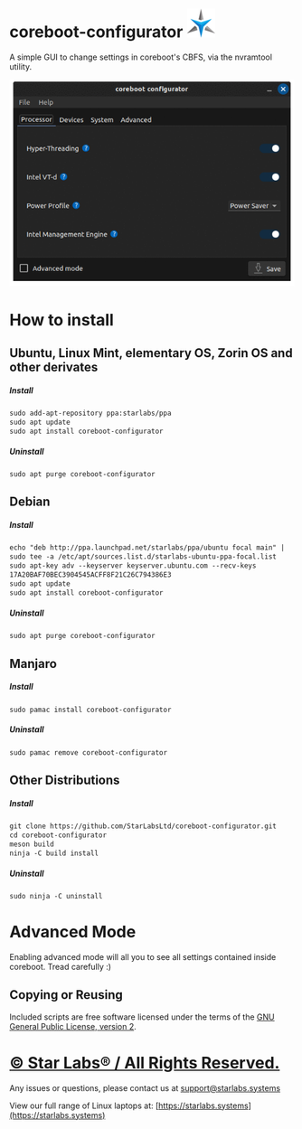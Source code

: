 # coreboot-configurator ![alt text](images/StarLabs_Logo.png "Star Labs Systems")

A simple GUI to change settings in coreboot's CBFS, via the nvramtool utility.

![coreboot-configurator](images/coreboot-configurator.gif)
# How to install
## Ubuntu, Linux Mint, elementary OS, Zorin OS and other derivates
##### Install
```
sudo add-apt-repository ppa:starlabs/ppa
sudo apt update
sudo apt install coreboot-configurator
```
##### Uninstall
```
sudo apt purge coreboot-configurator
```

## Debian
##### Install
```
echo "deb http://ppa.launchpad.net/starlabs/ppa/ubuntu focal main" | sudo tee -a /etc/apt/sources.list.d/starlabs-ubuntu-ppa-focal.list
sudo apt-key adv --keyserver keyserver.ubuntu.com --recv-keys 17A20BAF70BEC3904545ACFF8F21C26C794386E3
sudo apt update
sudo apt install coreboot-configurator
```

##### Uninstall
```
sudo apt purge coreboot-configurator
```

## Manjaro
##### Install
```
sudo pamac install coreboot-configurator
```
##### Uninstall
```
sudo pamac remove coreboot-configurator
```

## Other Distributions
##### Install
```
git clone https://github.com/StarLabsLtd/coreboot-configurator.git
cd coreboot-configurator
meson build
ninja -C build install
```
##### Uninstall
```
sudo ninja -C uninstall
```

# Advanced Mode
Enabling advanced mode will all you to see all settings contained inside coreboot. Tread carefully :)

## Copying or Reusing
Included scripts are free software licensed under the terms of the [GNU General Public License, version 2](https://www.gnu.org/licenses/gpl-2.0.txt).

# [© Star Labs® / All Rights Reserved.](https://starlabs.systems)
Any issues or questions, please contact us at [support@starlabs.systems](mailto:supportstarlabs.systems)

View our full range of Linux laptops at: [https://starlabs.systems](https://starlabs.systems)
